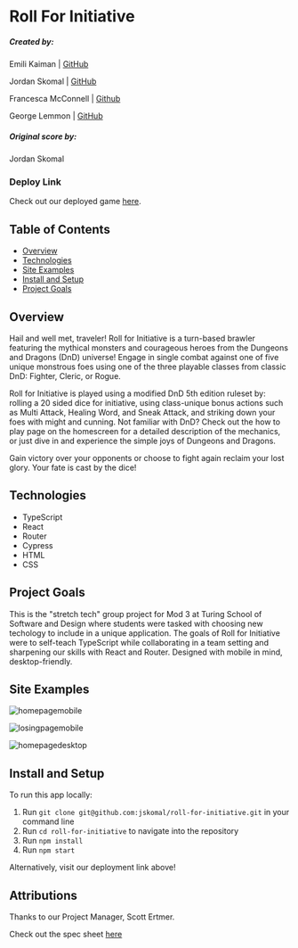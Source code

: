 # Roll For Initiative

##### Created by:

Emili Kaiman | [GitHub](https://github.com/Ekaiman)

Jordan Skomal | [GitHub](https://github.com/jskomal)

Francesca McConnell | [Github](https://github.com/mcfrann)

George Lemmon | [GitHub](https://github.com/GALemmon)

##### Original score by:

Jordan Skomal

### Deploy Link

Check out our deployed game [here](https://roll-for-initiative.netlify.app).

## Table of Contents

- [Overview](#overview)
- [Technologies](#technologies)
- [Site Examples](#screenshots)
- [Install and Setup](#Install)
- [Project Goals](#Goals)

## Overview

Hail and well met, traveler! Roll for Initiative is a turn-based brawler featuring the mythical monsters and courageous heroes from the Dungeons and Dragons (DnD) universe! Engage in single combat against one of five unique monstrous foes using one of the three playable classes from classic DnD: Fighter, Cleric, or Rogue.

Roll for Initiative is played using a modified DnD 5th edition ruleset by: rolling a 20 sided dice for initiative, using class-unique bonus actions such as Multi Attack, Healing Word, and Sneak Attack, and striking down your foes with might and cunning. Not familiar with DnD? Check out the how to play page on the homescreen for a detailed description of the mechanics, or just dive in and experience the simple joys of Dungeons and Dragons.

Gain victory over your opponents or choose to fight again reclaim your lost glory. Your fate is cast by the dice!

## Technologies

- TypeScript
- React
- Router
- Cypress
- HTML
- CSS

## Project Goals

This is the "stretch tech" group project for Mod 3 at Turing School of Software and Design where students were tasked with choosing new techology to include in a unique application. The goals of Roll for Initiative were to self-teach TypeScript while collaborating in a team setting and sharpening our skills with React and Router. Designed with mobile in mind, desktop-friendly.

## Site Examples

![homepagemobile](https://media.giphy.com/media/5vm9V13U9k8quqzg9G/giphy.gif)

![losingpagemobile](https://media.giphy.com/media/g3cl7JaJGB91yHmNZF/giphy.gif)

![homepagedesktop](https://media.giphy.com/media/PlLUql59TobXv8Z3Ec/giphy.gif)

## Install and Setup

To run this app locally:

1. Run `git clone git@github.com:jskomal/roll-for-initiative.git` in your command line
2. Run `cd roll-for-initiative` to navigate into the repository
3. Run `npm install`
4. Run `npm start`

Alternatively, visit our deployment link above!

## Attributions

Thanks to our Project Manager, Scott Ertmer.

Check out the spec sheet [here](https://frontend.turing.edu/projects/module-3/stretch.html)
